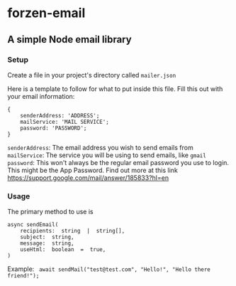# forzen-email

## A simple Node email library

### Setup

Create a file in your project's directory called `mailer.json`

Here is a template to follow for what to put inside this file. Fill this out with your email information:

```
{
	senderAddress: 'ADDRESS';
	mailService: 'MAIL SERVICE';
	password: 'PASSWORD';
}
```

`senderAddress`: The email address you wish to send emails from
`mailService`: The service you will be using to send emails, like `gmail`
`password`: This won't always be the regular email password you use to login. This might be the App Password. Find out more at this link https://support.google.com/mail/answer/185833?hl=en

### Usage

The primary method to use is

```
async sendEmail(
	recipients:  string  |  string[],
	subject:  string,
	message:  string,
	useHtml:  boolean  =  true,
)
```

Example:
` await sendMail("test@test.com", "Hello!", "Hello there friend!");`
